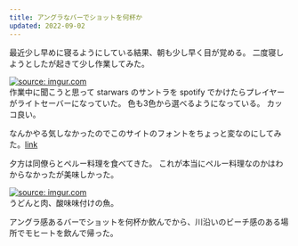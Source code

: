 ```yaml
---
title: アングラなバーでショットを何杯か
updated: 2022-09-02
---
```


最近少し早めに寝るようにしている結果、朝も少し早く目が覚める。
二度寝しようとしたが起きて少し作業してみた。

<a href="https://imgur.com/QPtcGpT"><img src="https://i.imgur.com/QPtcGpT.png" title="source: imgur.com" /></a>  
作業中に聞こうと思って starwars のサントラを spotify でかけたらプレイヤーがライトセーバーになっていた。
色も3色から選べるようになっている。
カッコ良い。

なんかやる気しなかったのでこのサイトのフォントをちょっと変なのにしてみた。[link](https://logotype.jp/corporate-logo-font-dl.html)

夕方は同僚らとペルー料理を食べてきた。
これが本当にペルー料理なのかはわからなかったが美味しかった。

<a href="https://imgur.com/mkAEJqO"><img src="https://i.imgur.com/mkAEJqO.jpg" title="source: imgur.com" /></a>  
うどんと肉、酸味味付けの魚。

アングラ感あるバーでショットを何杯か飲んでから、川沿いのビーチ感のある場所でモヒートを飲んで帰った。

